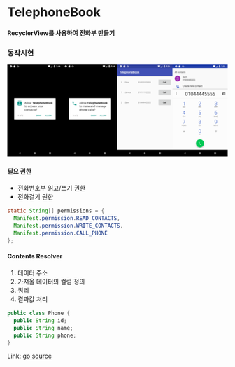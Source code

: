 # TelephoneBook

#### RecyclerView를 사용하여 전화부 만들기

### 동작시현
![screenshot01](screenshot/screenshot01.png)


#### 필요 권한
* 전화번호부 읽고/쓰기 권한
* 전화걸기 권한

````java
static String[] permissions = {
  Manifest.permission.READ_CONTACTS,
  Manifest.permission.WRITE_CONTACTS,
  Manifest.permission.CALL_PHONE
};
````

#### Contents Resolver
1. 데이터 주소
2. 가져올 데이터의 컬럼 정의
3. 쿼리
4. 결과값 처리

````java
public class Phone {
  public String id;
  public String name;
  public String phone;
}
````

Link: [go source](app/src/main/java/org/androidtown/telephonebook/domain/PhoneDAO.java)
